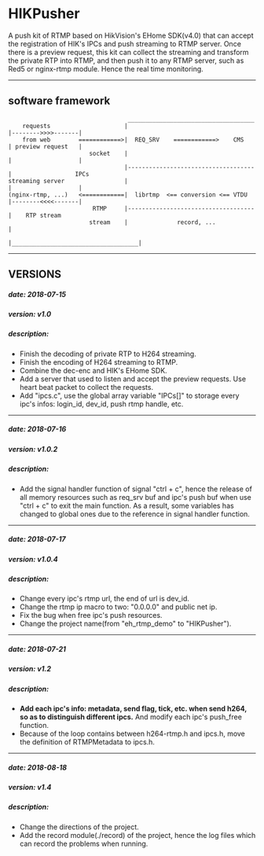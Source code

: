 # HIKPusher

A push kit of RTMP based on HikVision's EHome SDK(v4.0) that can accept the registration of HIK's IPCs and push streaming to RTMP server.
Once there is a preview request, this kit can collect the streaming and transform the private RTP into RTMP, and then push it to any RTMP server, such as Red5 or nginx-rtmp module. Hence the real time monitoring. 

----
## software framework
                                      ____________________________________
        requests                     |                                    |-------->>>>-------|
        from web        ============>|  REQ_SRV    ============>    CMS   | preview request   |
                           socket    |                                    |                   |
                                     |------------------------------------|                  IPCs
    streaming server                 |                                    |                   |
    (nginx-rtmp, ...)   <============|  librtmp  <== conversion <== VTDU  |--------<<<<-------|
                            RTMP 	 |------------------------------------|    RTP stream
                           stream    |              record, ...           |
                                     |____________________________________|

------------------------------
## VERSIONS

##### date:			2018-07-15
##### version:		v1.0
##### description:
* Finish the decoding of private RTP to H264 streaming.
* Finish the encoding of H264 streaming to RTMP.
* Combine the dec-enc and HIK's EHome SDK.
* Add a server that used to listen and accept the preview requests. Use heart beat packet to collect the requests.
* Add "ipcs.c", use the global array variable "IPCs[]" to storage every ipc's infos: login_id, dev_id, push rtmp handle, etc.

------------------------------
##### date:			2018-07-16
##### version:		v1.0.2
##### description:
* Add the signal handler function of signal "ctrl + c", hence the release of all memory resources such as req_srv buf and ipc's push buf when use "ctrl + c" to exit the main function. As a result, some variables has changed to global ones due to the reference in signal handler function.

------------------------------
##### date:			2018-07-17
##### version:		v1.0.4
##### description:
* Change every ipc's rtmp url, the end of url is dev_id.
* Change the rtmp ip macro to two: "0.0.0.0" and public net ip.
* Fix the bug when free ipc's push resources.
* Change the project name(from "eh_rtmp_demo" to "HIKPusher").

------------------------------
##### date:			2018-07-21
##### version:		v1.2
##### description:
* **Add each ipc's info: metadata, send flag, tick, etc. when send h264, so as to distinguish different ipcs.** And modify each ipc's push_free function. 
* Because of the loop contains between h264-rtmp.h and ipcs.h, move the definition of RTMPMetadata to ipcs.h.

------------------------------
##### date:			2018-08-18
##### version:		v1.4
##### description:
* Change the directions of the project.
* Add the record module(./record) of the project, hence the log files which can record the problems when running.